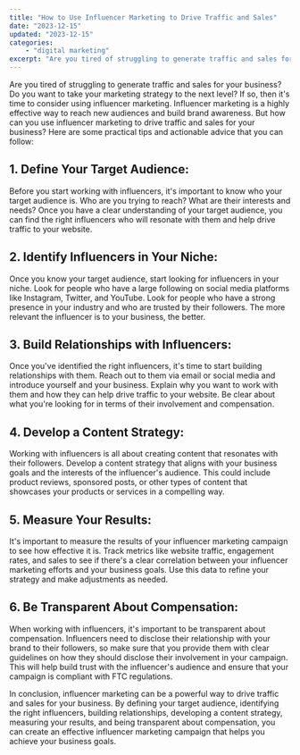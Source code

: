 ```yaml
---
title: "How to Use Influencer Marketing to Drive Traffic and Sales"
date: "2023-12-15"
updated: "2023-12-15"
categories: 
    - "digital marketing"
excerpt: "Are you tired of struggling to generate traffic and sales for your business? Do you want to take your marketing strategy to the next level? If so, then it's time to consider using influencer marketing. Influencer marketing is a highly effective way to reach new audiences and build brand awareness. But how can you use influencer marketing to drive traffic and sales for your business? Here are some practical tips and actionable advice that you can follow:"
--- 
```

Are you tired of struggling to generate traffic and sales for your business? Do you want to take your marketing strategy to the next level? If so, then it's time to consider using influencer marketing. Influencer marketing is a highly effective way to reach new audiences and build brand awareness. But how can you use influencer marketing to drive traffic and sales for your business? Here are some practical tips and actionable advice that you can follow:

## 1. Define Your Target Audience: 
Before you start working with influencers, it's important to know who your target audience is. Who are you trying to reach? What are their interests and needs? Once you have a clear understanding of your target audience, you can find the right influencers who will resonate with them and help drive traffic to your website.

## 2. Identify Influencers in Your Niche: 
Once you know your target audience, start looking for influencers in your niche. Look for people who have a large following on social media platforms like Instagram, Twitter, and YouTube. Look for people who have a strong presence in your industry and who are trusted by their followers. The more relevant the influencer is to your business, the better.

## 3. Build Relationships with Influencers: 
Once you've identified the right influencers, it's time to start building relationships with them. Reach out to them via email or social media and introduce yourself and your business. Explain why you want to work with them and how they can help drive traffic to your website. Be clear about what you're looking for in terms of their involvement and compensation.

## 4. Develop a Content Strategy: 
Working with influencers is all about creating content that resonates with their followers. Develop a content strategy that aligns with your business goals and the interests of the influencer's audience. This could include product reviews, sponsored posts, or other types of content that showcases your products or services in a compelling way.

## 5. Measure Your Results: 
It's important to measure the results of your influencer marketing campaign to see how effective it is. Track metrics like website traffic, engagement rates, and sales to see if there's a clear correlation between your influencer marketing efforts and your business goals. Use this data to refine your strategy and make adjustments as needed.

## 6. Be Transparent About Compensation: 
When working with influencers, it's important to be transparent about compensation. Influencers need to disclose their relationship with your brand to their followers, so make sure that you provide them with clear guidelines on how they should disclose their involvement in your campaign. This will help build trust with the influencer's audience and ensure that your campaign is compliant with FTC regulations.


In conclusion, influencer marketing can be a powerful way to drive traffic and sales for your business. By defining your target audience, identifying the right influencers, building relationships, developing a content strategy, measuring your results, and being transparent about compensation, you can create an effective influencer marketing campaign that helps you achieve your business goals.